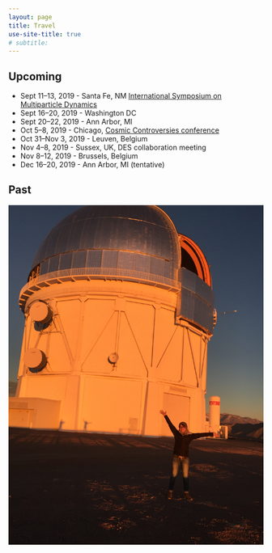 ```yaml
---
layout: page
title: Travel
use-site-title: true
# subtitle: 
---
```

## Upcoming

* Sept 11&ndash;13, 2019 -  Santa Fe, NM [International Symposium on Multiparticle Dynamics](http://www.cvent.com/events/xlix-international-symposium-on-multiparticle-dynamics/event-summary-a2ba6046811b4da1adcc2efe2225dda7.aspx?dvce=1)
* Sept 16&ndash;20, 2019 -  Washington DC
* Sept 20&ndash;22, 2019 - Ann Arbor, MI
* Oct 5&ndash;8, 2019 -  Chicago, [Cosmic Controversies conference](https://voices.uchicago.edu/cosmiccontroversies/)
* Oct 31&ndash;Nov 3, 2019 - Leuven, Belgium
* Nov 4&ndash;8, 2019 -  Sussex, UK, DES collaboration meeting
* Nov 8&ndash;12, 2019 - Brussels, Belgium
* Dec 16&ndash;20, 2019 - Ann Arbor, MI (tentative)

## Past

![](/img/telescope_photo.jpg)